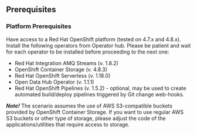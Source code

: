 ## Prerequisites

### Platform Prerequisites

Have access to a Red Hat OpenShift platform (tested on 4.7.x and 4.8.x).
Install the following operators from Operator hub. Please be patient and wait for each operator to be installed before proceeding to the next one:
* Red Hat Integration AMQ Streams (v. 1.8.2)
* OpenShift Container Storage (v. 4.8.3)
* Red Hat OpenShift Serverless (v. 1.18.0)
* Open Data Hub Operator (v. 1.1.1)
* Red Hat OpenShift Pipelines (v. 1.5.2) - optional, may be used to create automated build/deploy pipelines triggered by Git change web-hooks.

***Note!*** The scenario assumes the use of AWS S3-compatible buckets provided by OpenShift Container Storage. If you want to use regular AWS S3 buckets or other type of storage, please adjust the code of the applications/utilities that require access to storage.


